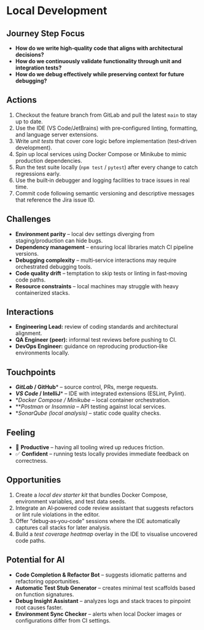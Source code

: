 # Local Development

## Journey Step Focus
- **How do we write high‑quality code that aligns with architectural decisions?**
- **How do we continuously validate functionality through unit and integration tests?**
- **How do we debug effectively while preserving context for future debugging?**

## Actions
1. Checkout the feature branch from GitLab and pull the latest `main` to stay up to date.  
2. Use the IDE (VS Code/JetBrains) with pre‑configured linting, formatting, and language server extensions.  
3. Write *unit tests* that cover core logic before implementation (test‑driven development).  
4. Spin up local services using Docker Compose or Minikube to mimic production dependencies.  
5. Run the test suite locally (`npm test` / `pytest`) after every change to catch regressions early.  
6. Use the built‑in debugger and logging facilities to trace issues in real time.  
7. Commit code following semantic versioning and descriptive messages that reference the Jira issue ID.

## Challenges
- **Environment parity** – local dev settings diverging from staging/production can hide bugs.  
- **Dependency management** – ensuring local libraries match CI pipeline versions.  
- **Debugging complexity** – multi‑service interactions may require orchestrated debugging tools.  
- **Code quality drift** – temptation to skip tests or linting in fast‑moving code paths.  
- **Resource constraints** – local machines may struggle with heavy containerized stacks.

## Interactions
- **Engineering Lead:** review of coding standards and architectural alignment.  
- **QA Engineer (peer):** informal test reviews before pushing to CI.  
- **DevOps Engineer:** guidance on reproducing production‑like environments locally.  

## Touchpoints
- ***GitLab* / GitHub*** – source control, PRs, merge requests.  
- ***VS Code* / IntelliJ*** – IDE with integrated extensions (ESLint, Pylint).  
- ***Docker Compose* / Minikube* – local container orchestration.  
- ***Postman* or *Insomnia* – API testing against local services.  
- ***SonarQube* (local analysis)* – static code quality checks.  

## Feeling
- 🔧 **Productive** – having all tooling wired up reduces friction.  
- ✅ **Confident** – running tests locally provides immediate feedback on correctness.  

## Opportunities
1. Create a *local dev starter kit* that bundles Docker Compose, environment variables, and test data seeds.  
2. Integrate an AI‑powered code review assistant that suggests refactors or lint rule violations in the editor.  
3. Offer “debug‑as‑you‑code” sessions where the IDE automatically captures call stacks for later analysis.  
4. Build a *test coverage heatmap* overlay in the IDE to visualise uncovered code paths.  

## Potential for AI
- **Code Completion & Refactor Bot** – suggests idiomatic patterns and refactoring opportunities.  
- **Automatic Test Stub Generator** – creates minimal test scaffolds based on function signatures.  
- **Debug Insight Assistant** – analyzes logs and stack traces to pinpoint root causes faster.  
- **Environment Sync Checker** – alerts when local Docker images or configurations differ from CI settings.  
